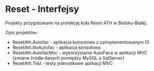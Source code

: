 Reset - Interfejsy
===============
Projekty przygotowane na prelekcję koła Reset ATH w Bielsku-Białej.

Opis projektów:
* ResetAth.Autofac - aplikacja konsolowa z zaimplementowanym DI
* ResetAth.NoAutofac - aplikacja konsolowa
* ResetAth.AutofacMvc - wykorzystanie AutoFaca w aplikacji MVC (zmiana źródła danych pomiędzy MySQL a SqlServer)
* ResetAth.Test - testy jednostkowe aplikacji MVC